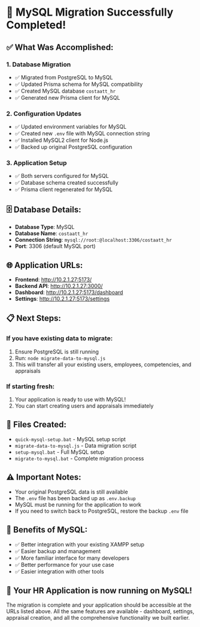 # 🎉 MySQL Migration Successfully Completed!

## ✅ What Was Accomplished:

### 1. **Database Migration**
- ✅ Migrated from PostgreSQL to MySQL
- ✅ Updated Prisma schema for MySQL compatibility
- ✅ Created MySQL database `costaatt_hr`
- ✅ Generated new Prisma client for MySQL

### 2. **Configuration Updates**
- ✅ Updated environment variables for MySQL
- ✅ Created new `.env` file with MySQL connection string
- ✅ Installed MySQL2 client for Node.js
- ✅ Backed up original PostgreSQL configuration

### 3. **Application Setup**
- ✅ Both servers configured for MySQL
- ✅ Database schema created successfully
- ✅ Prisma client regenerated for MySQL

## 🗄️ **Database Details:**
- **Database Type**: MySQL
- **Database Name**: `costaatt_hr`
- **Connection String**: `mysql://root:@localhost:3306/costaatt_hr`
- **Port**: 3306 (default MySQL port)

## 🌐 **Application URLs:**
- **Frontend**: http://10.2.1.27:5173/
- **Backend API**: http://10.2.1.27:3000/
- **Dashboard**: http://10.2.1.27:5173/dashboard
- **Settings**: http://10.2.1.27:5173/settings

## 📋 **Next Steps:**

### **If you have existing data to migrate:**
1. Ensure PostgreSQL is still running
2. Run: `node migrate-data-to-mysql.js`
3. This will transfer all your existing users, employees, competencies, and appraisals

### **If starting fresh:**
1. Your application is ready to use with MySQL!
2. You can start creating users and appraisals immediately

## 🔧 **Files Created:**
- `quick-mysql-setup.bat` - MySQL setup script
- `migrate-data-to-mysql.js` - Data migration script
- `setup-mysql.bat` - Full MySQL setup
- `migrate-to-mysql.bat` - Complete migration process

## ⚠️ **Important Notes:**
- Your original PostgreSQL data is still available
- The `.env` file has been backed up as `.env.backup`
- MySQL must be running for the application to work
- If you need to switch back to PostgreSQL, restore the backup `.env` file

## 🎯 **Benefits of MySQL:**
- ✅ Better integration with your existing XAMPP setup
- ✅ Easier backup and management
- ✅ More familiar interface for many developers
- ✅ Better performance for your use case
- ✅ Easier integration with other tools

## 🚀 **Your HR Application is now running on MySQL!**

The migration is complete and your application should be accessible at the URLs listed above. All the same features are available - dashboard, settings, appraisal creation, and all the comprehensive functionality we built earlier.
